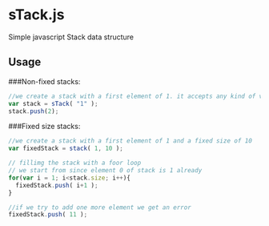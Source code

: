 # sTack.js
Simple javascript Stack data structure

## Usage
###Non-fixed stacks:
```javascript
//we create a stack with a first element of 1. it accepts any kind of var.
var stack = sTack( "1" );
stack.push(2);
```

###Fixed size stacks:
```javascript
//we create a stack with a first element of 1 and a fixed size of 10
var fixedStack = stack( 1, 10 );

// fillimg the stack with a foor loop
// we start from since element 0 of stack is 1 already
for(var i = 1; i<stack.size; i++){
  fixedStack.push( i+1 );
}

//if we try to add one more element we get an error
fixedStack.push( 11 );
```

